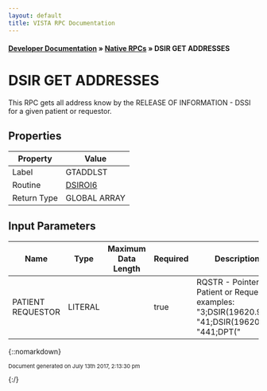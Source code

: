```yaml
---
layout: default
title: VISTA RPC Documentation
---
```


#### [Developer Documentation](../index) &#187; [Native RPCs](TableOfContents) &#187; DSIR GET ADDRESSES<br/>
# DSIR GET ADDRESSES

This RPC gets all address know by the RELEASE OF INFORMATION - DSSI for a given patient or requestor.

## Properties

Property | Value
--- | ---
Label | GTADDLST
Routine | [DSIROI6](http://code.osehra.org/dox/Routine_DSIROI6_source.html)
Return Type | GLOBAL ARRAY


## Input Parameters

Name | Type | Maximum Data Length | Required | Description
--- | --- | --- | --- | ---
PATIENT REQUESTOR | LITERAL |  | true | RQSTR - Pointer to Patient or Requestor  examples:    &quot;3;DSIR(19620.96,&quot;    &quot;41;DSIR(19620.12,&quot;    &quot;441;DPT(&quot;



{::nomarkdown} <br/><p style="font-size: 11px">Document generated on July 13th 2017, 2:13:30 pm</p>{:/}